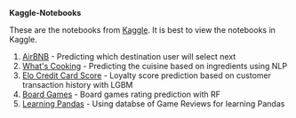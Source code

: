 <p><strong>Kaggle-Notebooks</strong></p>
<p>These are the notebooks from <a href="https://www.kaggle.com/justk1/kernels">Kaggle</a>. It is best to view the notebooks in Kaggle.</p>
<ol>
<li><a href="https://www.kaggle.com/justk1/airbnb" target="_blank" rel="noopener">AirBNB</a> - Predicting which destination user will select next</li>
<li><a href="https://www.kaggle.com/justk1/let-s-cook-wait-what-can-we-cook" target="_blank" rel="noopener">What's Cooking</a> - Predicting the&nbsp;cuisine based on ingredients using NLP</li>
<li><a href="https://www.kaggle.com/justk1/elo-elo" target="_blank" rel="noopener">Elo Credit Card Score</a> - Loyalty score prediction based on customer transaction history with LGBM</li>
<li><a href="https://www.kaggle.com/justk1/let-s-play-board-games" target="_blank" rel="noopener">Board Games</a> - Board games rating prediction with RF</li>
<li><a href="https://www.kaggle.com/justk1/learning-pandas-with-game-reviews" target="_blank" rel="noopener">Learning Pandas</a> - Using databse of Game Reviews for learning Pandas</li>
</ol>
